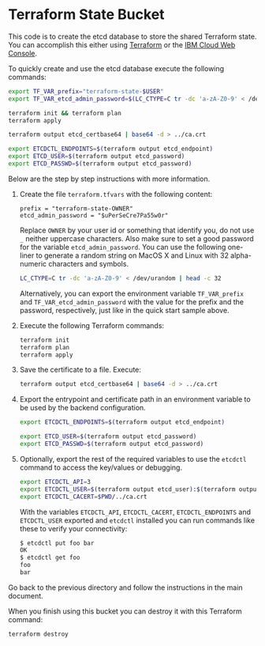 # Terraform State Bucket

This code is to create the etcd database to store the shared Terraform state. You can accomplish this either using [Terraform](https://cloud.ibm.com/docs/terraform?topic=terraform-databases-resources) or the [IBM Cloud Web Console](https://cloud.ibm.com/docs/databases-for-etcd?topic=databases-for-etcd-getting-started).

To quickly create and use the etcd database execute the following commands:

```bash
export TF_VAR_prefix="terraform-state-$USER"
export TF_VAR_etcd_admin_password=$(LC_CTYPE=C tr -dc 'a-zA-Z0-9' < /dev/urandom | head -c 32)

terraform init && terraform plan
terraform apply

terraform output etcd_certbase64 | base64 -d > ../ca.crt

export ETCDCTL_ENDPOINTS=$(terraform output etcd_endpoint)
export ETCD_USER=$(terraform output etcd_password)
export ETCD_PASSWD=$(terraform output etcd_password)
```

Below are the step by step instructions with more information.

1. Create the file `terraform.tfvars` with the following content:

   ```hcl
   prefix = "terraform-state-OWNER"
   etcd_admin_password = "$uPerSeCre7Pa55w0r"
   ```

   Replace `OWNER` by your user id or something that identify you, do not use `_` neither uppercase characters. Also make sure to set a good password for the variable `etcd_admin_password`. You can use the following one-liner to generate a random string on MacOS X and Linux with 32 alpha-numeric characters and symbols.

   ```bash
   LC_CTYPE=C tr -dc 'a-zA-Z0-9' < /dev/urandom | head -c 32
   ```

   Alternatively, you can export the environment variable `TF_VAR_prefix` and `TF_VAR_etcd_admin_password` with the value for the prefix and the password, respectively, just like in the quick start sample above.

2. Execute the following Terraform commands:

   ```bash
   terraform init
   terraform plan
   terraform apply
   ```

3. Save the certificate to a file. Execute:

   ```bash
   terraform output etcd_certbase64 | base64 -d > ../ca.crt
   ```

4. Export the entrypoint and certificate path in an environment variable to be used by the backend configuration.

   ```bash
   export ETCDCTL_ENDPOINTS=$(terraform output etcd_endpoint)

   export ETCD_USER=$(terraform output etcd_password)
   export ETCD_PASSWD=$(terraform output etcd_password)
   ```

5. Optionally, export the rest of the required variables to use the `etcdctl` command to access the key/values or debugging.

   ```bash
   export ETCDCTL_API=3
   export ETCDCTL_USER=$(terraform output etcd_user):$(terraform output etcd_password)
   export ETCDCTL_CACERT=$PWD/../ca.crt
   ```

   With the variables `ETCDCTL_API`, `ETCDCTL_CACERT`, `ETCDCTL_ENDPOINTS` and `ETCDCTL_USER` exported and `etcdctl` installed you can run commands like these to verify your connectivity:

   ```bash
   $ etcdctl put foo bar
   OK
   $ etcdctl get foo
   foo
   bar
   ```

Go back to the previous directory and follow the instructions in the main document.

When you finish using this bucket you can destroy it with this Terraform command:

```bash
terraform destroy
```
